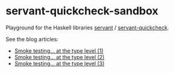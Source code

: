 # servant-quickcheck-sandbox

Playground for the Haskell libraries [servant](https://github.com/haskell-servant/) / [servant-quickcheck](https://github.com/haskell-servant/servant-quickcheck).

See the blog articles:
 * [Smoke testing... at the type level (1)](http://declension.net/posts/2017-03-08-type-level-smoke-testing-part-1/)
 * [Smoke testing... at the type level (2)](http://declension.net/posts/2017-03-16-type-level-smoke-testing-part-2/)
 * [Smoke testing... at the type level (3)](http://declension.net/posts/2017-05-13-type-level-smoke-testing-part-3/)
